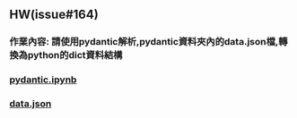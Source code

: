 ## HW(issue#164)

### 作業內容:  請使用pydantic解析,pydantic資料夾內的data.json檔,轉換為python的dict資料結構


### [pydantic.ipynb](https://github.com/joanna0511/joanna_window/blob/main/pydantic/issue164/pydantic_01.ipynb)

### [data.json](https://github.com/joanna0511/joanna_window/blob/main/pydantic/issue164/data.json)
